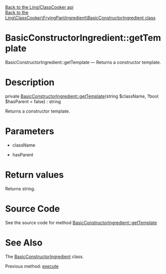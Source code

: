 [Back to the Ling/ClassCooker api](https://github.com/lingtalfi/ClassCooker/blob/master/doc/api/Ling/ClassCooker.md)<br>
[Back to the Ling\ClassCooker\FryingPan\Ingredient\BasicConstructorIngredient class](https://github.com/lingtalfi/ClassCooker/blob/master/doc/api/Ling/ClassCooker/FryingPan/Ingredient/BasicConstructorIngredient.md)


BasicConstructorIngredient::getTemplate
================



BasicConstructorIngredient::getTemplate — Returns a constructor template.




Description
================


private [BasicConstructorIngredient::getTemplate](https://github.com/lingtalfi/ClassCooker/blob/master/doc/api/Ling/ClassCooker/FryingPan/Ingredient/BasicConstructorIngredient/getTemplate.md)(string $className, ?bool $hasParent = false) : string




Returns a constructor template.




Parameters
================


- className

    

- hasParent

    


Return values
================

Returns string.








Source Code
===========
See the source code for method [BasicConstructorIngredient::getTemplate](https://github.com/lingtalfi/ClassCooker/blob/master/FryingPan/Ingredient/BasicConstructorIngredient.php#L56-L87)


See Also
================

The [BasicConstructorIngredient](https://github.com/lingtalfi/ClassCooker/blob/master/doc/api/Ling/ClassCooker/FryingPan/Ingredient/BasicConstructorIngredient.md) class.

Previous method: [execute](https://github.com/lingtalfi/ClassCooker/blob/master/doc/api/Ling/ClassCooker/FryingPan/Ingredient/BasicConstructorIngredient/execute.md)<br>

